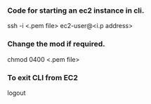 ### Code for starting an ec2 instance in cli.
ssh -i <.pem file> ec2-user@<i.p address>

### Change the mod if required.
chmod 0400 <.pem file>

### To exit CLI from EC2 
logout
